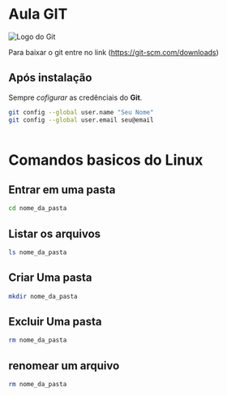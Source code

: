 # Aula GIT
 
![Logo do Git](./assels/img/download.png)
 
Para baixar o git entre no link
(https://git-scm.com/downloads)
 
## Após instalação
Sempre *cofigurar* as credênciais do **Git**.
 
```bash
git config --global user.name "Seu Nome"
git config --global user.email seu@email
 
```
 
# Comandos basicos do Linux
 
## Entrar em uma pasta
```bash
cd nome_da_pasta
```
## Listar os arquivos
```bash
ls nome_da_pasta
```
 
## Criar Uma pasta
```bash
mkdir nome_da_pasta
```
 
## Excluir Uma pasta
```bash
rm nome_da_pasta
```
 
## renomear um arquivo
```bash
rm nome_da_pasta
```
 